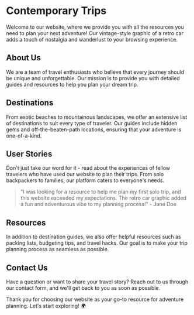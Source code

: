<!--font:Montserrat-->

# Contemporary Trips

Welcome to our website, where we provide you with all the resources you need to plan your next adventure! Our vintage-style graphic of a retro car adds a touch of nostalgia and wanderlust to your browsing experience.

## About Us
We are a team of travel enthusiasts who believe that every journey should be unique and unforgettable. Our mission is to provide you with detailed guides and resources to help you plan your dream trip.

## Destinations
From exotic beaches to mountainous landscapes, we offer an extensive list of destinations to suit every type of traveler. Our guides include hidden gems and off-the-beaten-path locations, ensuring that your adventure is one-of-a-kind.

## User Stories
Don't just take our word for it - read about the experiences of fellow travelers who have used our website to plan their trips. From solo backpackers to families, our platform caters to everyone's needs.

> "I was looking for a resource to help me plan my first solo trip, and this website exceeded my expectations. The retro car graphic added a fun and adventurous vibe to my planning process!" - Jane Doe

## Resources
In addition to destination guides, we also offer helpful resources such as packing lists, budgeting tips, and travel hacks. Our goal is to make your trip planning process as seamless as possible.

## Contact Us
Have a question or want to share your travel story? Reach out to us through our contact form, and we'll get back to you as soon as possible.

Thank you for choosing our website as your go-to resource for adventure planning. Let's start exploring! 🌍

<!--

Write me content for website with wallpaper which alt text is:

"A vintage-style graphic of a retro car for a car or travel website"

The name/title of the page should not be 1:1 copy of the alt text but rather a real content of the website which is using this wallpaper.

- Use markdown format 
- Start with heading
- Heading should be short and concise
- The content should look like a real website 
- The website should not be about the wallpaper, wallpaper is just a related background
- Heading should be contain work "wallpaper" or "background"
- Include real sections like references, contact, user stories, etc. use things relevant to the page purpose.
- Feel free to use structure like headings, bullets, numbering, blockquotes, paragraphs, horizontal lines, etc.
- You can use formatting like bold or _italic_
- You can include UTF-8 emojis
- Links should be only #hash anchors (and you can refer to the document itself)
- Do not include images


---


# Retro Car Wallpaper for Adventure Enthusiasts

Welcome to our adventure-packed website, where we provide you with all the resources you need to plan your next trip! Our vintage-style graphic of a retro car wallpaper sets the tone for your wanderlust-filled journey. 

## About Us
We are a team of travel enthusiasts who believe that every adventure should be unique and unforgettable. We provide you with detailed guides on various destinations, including hidden gems and off-the-beaten-path locations. 

## Destinations
Our website features an extensive list of destinations, ranging from exotic beaches to mountainous landscapes. Whether you're looking for a relaxing getaway or an adrenaline-fueled adventure, we've got you covered. 

## User Stories
Don't just take our word for it - read about the experiences of fellow travelers who have used our website to plan their trips. From solo backpackers to families, our platform caters to everyone's needs. 

> "I stumbled upon this website while planning my road trip across the US, and I couldn't be happier with the resources provided. The retro car wallpaper is the perfect touch!" - John Doe

## Resources
In addition to destination guides, we also offer helpful resources such as packing lists, budgeting tips, and travel hacks. Our goal is to make your trip planning process as seamless as possible. 

## Contact Us
Have a question or want to share your travel story? Reach out to us through our contact form, and we'll get back to you as soon as possible. 

Thank you for choosing our website as your go-to resource for adventure planning. Let's hit the road! 🚗


---


Heading should not include word "wallpaper". The website should not be about the wallpaper itself, wallpaper is just a related background, rewrite whole content.


---


# Adventure Planning for the Modern Traveler

Welcome to our website, where we provide you with all the resources you need to plan your next adventure! Our vintage-style graphic of a retro car adds a touch of nostalgia and wanderlust to your browsing experience.

## About Us
We are a team of travel enthusiasts who believe that every journey should be unique and unforgettable. Our mission is to provide you with detailed guides and resources to help you plan your dream trip.

## Destinations
From exotic beaches to mountainous landscapes, we offer an extensive list of destinations to suit every type of traveler. Our guides include hidden gems and off-the-beaten-path locations, ensuring that your adventure is one-of-a-kind.

## User Stories
Don't just take our word for it - read about the experiences of fellow travelers who have used our website to plan their trips. From solo backpackers to families, our platform caters to everyone's needs.

> "I was looking for a resource to help me plan my first solo trip, and this website exceeded my expectations. The retro car graphic added a fun and adventurous vibe to my planning process!" - Jane Doe

## Resources
In addition to destination guides, we also offer helpful resources such as packing lists, budgeting tips, and travel hacks. Our goal is to make your trip planning process as seamless as possible.

## Contact Us
Have a question or want to share your travel story? Reach out to us through our contact form, and we'll get back to you as soon as possible.

Thank you for choosing our website as your go-to resource for adventure planning. Let's start exploring! 🌍


---


Write me a Google font which is best fitting for the website.

Pick from the list:
- Exo 2
- Lato
- Lobster
- IBM Plex Sans
- Open Sans
- Cinzel Decorative
- Inter
- Cormorant Garamond
- Playfair Display
- Futura
- Cabin
- Dancing Script
- Alegreya
- Barlow Condensed
- Creepster
- Roboto
- Orbitron
- Great Vibes
- Poppins
- Montserrat
- Cinzel
- Raleway


Write just the font name nothing else.


---


Montserrat

-->
